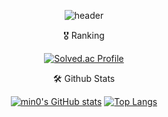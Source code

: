 <!--

### Hi there 👋

**gqwer0123/gqwer0123** is a ✨ _special_ ✨ repository because its `README.md` (this file) appears on your GitHub profile.

Here are some ideas to get you started:

- 🔭 I’m currently working on ...
- 🌱 I’m currently learning ...
- 👯 I’m looking to collaborate on ...
- 🤔 I’m looking for help with ...
- 💬 Ask me about ...
- 📫 How to reach me: ...
- 😄 Pronouns: ...
- ⚡ Fun fact: ...

-->

<div align = 'center'>

<!-- https://github.com/kyechan99/capsule-render -->
![header](https://capsule-render.vercel.app/api?type=Waving&color=gradient&height=120&section=header&reversal=true)

🎖 Ranking

[![Solved.ac Profile](http://mazassumnida.wtf/api/v2/generate_badge?boj=bqwer0123)](https://solved.ac/bqwer0123)

🛠 Github Stats
<!-- https://github.com/anuraghazra/github-readme-stats/blob/master/themes/README.md -->

[![min0's GitHub stats](https://github-readme-stats.vercel.app/api?username=gqwer0123&show_icons=true&theme=default&count_private=true)](https://github.com/anuraghazra/github-readme-stats)
[![Top Langs](https://github-readme-stats.vercel.app/api/top-langs/?username=gqwer0123)](https://github.com/anuraghazra/github-readme-stats)


</div>
